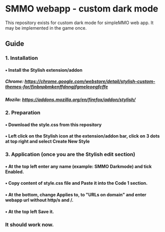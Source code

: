 # SMMO webapp - custom dark mode
This repository exists for custom dark mode for simpleMMO web app. It may be implemented in the game once.


## Guide
### 1. Installation
#### • Install the Stylish extension/addon
##### Chrome: https://chrome.google.com/webstore/detail/stylish-custom-themes-for/fjnbnpbmkenffdnngjfgmeleoegfcffe
##### Mozila: https://addons.mozilla.org/en/firefox/addon/stylish/
### 2. Preparation
#### • Download the style.css from this repository
#### • Left click on the Stylish icon at the extension/addon bar, click on 3 dots at top right and select Create New Style
### 3. Application (once you are the Stylish edit section)
#### • At the top left enter any name (example: SMMO Darkmode) and tick Enabled.
#### • Copy content of style.css file and Paste it into the Code 1 section.
#### • At the bottom, change Applies to, to "URLs on domain" and enter webapp url without http/s and /.
#### • At the top left Save it.
### It should work now.
